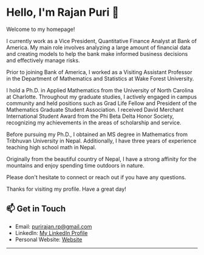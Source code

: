 # Hello, I'm Rajan Puri 👋

Welcome to my homepage! 

I currently work as a Vice President, Quantitative Finance Analyst at Bank of America. My main role involves analyzing a large amount of financial data and creating models to help the bank make informed business decisions and effectively manage risks.

Prior to joining Bank of America, I worked as a Visiting Assistant Professor in the Department of Mathematics and Statistics at Wake Forest University.

I hold a Ph.D. in Applied Mathematics from the University of North Carolina at Charlotte. Throughout my graduate studies, I actively engaged in campus community and held positions such as Grad Life Fellow and President of the Mathematics Graduate Student Association. I received David Merchant International Student Award from the Phi Beta Delta Honor Society, recognizing my achievements in the areas of scholarship and service.

Before pursuing my Ph.D., I obtained an MS degree in Mathematics from Tribhuvan University in Nepal. Additionally, I have three years of experience teaching high school math in Nepal. 

Originally from the beautiful country of Nepal, I have a strong affinity for the mountains and enjoy spending time outdoors in nature. 

Please don't hesitate to connect or reach out if you have any questions. 

Thanks for visiting my profile. Have a great day!
<!--
## 🚀 About Me

- 🔭 I’m currently working on developing financial models and risk management strategies at Bank of America.
- 🌱 I’m currently learning advanced techniques in quantitative finance and data analysis.
- 👯 I’m looking to collaborate on projects related to financial modeling, quantitative analysis, and risk management.
- 🤔 I’m looking for help with optimizing financial models and exploring new quantitative finance methodologies.

- 💬 Ask me about quantitative finance, applied mathematics, and data analysis.
- 📫 How to reach me: [purirajan.rp@gmail.com](mailto:purirajan.rp@gmail.com)
- ⚡ Fun fact: I have a strong affinity for the mountains and enjoy spending time outdoors in nature.

## 📚 My Background

### Current Role:
- **Vice President, Quantitative Finance Analyst** at Bank of America
  - Analyzing financial data
  - Creating models for business decisions and risk management

### Previous Experience:
- **Visiting Assistant Professor** in the Department of Mathematics and Statistics at Wake Forest University

### Education:
- **Ph.D. in Applied Mathematics** from the University of North Carolina at Charlotte
  - Grad Life Fellow and President of the Mathematics Graduate Student Association
  - Recipient of the David Merchant International Student Award from the Phi Beta Delta Honor Society
- **MS in Mathematics** from Tribhuvan University, Nepal

 ## 🔧 Technologies & Tools

![Tech and Tools](https://skillicons.dev/icons?i=python,java,cpp,matlab,git,github,vscode,linux)

## 📝 My Projects

### Project 1: Financial Risk Management Model
- **Description:** Developed a comprehensive model to assess and manage financial risks.
- **Technologies:** Python, MATLAB
- **Repo:** [Link to Repo](https://github.com/purirajan/financial-risk-management)

### Project 2: Quantitative Analysis Toolkit
- **Description:** A toolkit for performing advanced quantitative analysis and financial forecasting.
- **Technologies:** Python, R
- **Repo:** [Link to Repo](https://github.com/purirajan/quantitative-analysis-toolkit)

## 📈 GitHub Stats

![Rajan Puri's GitHub stats](https://github-readme-stats.vercel.app/api?username=purirajan&show_icons=true&theme=radical)
-->
## 📫 Get in Touch

- Email: [purirajan.rp@gmail.com](mailto:purirajan.rp@gmail.com)
- LinkedIn: [  My LinkedIn Profile](https://www.linkedin.com/in/razanpuri/)
- Personal Website: [ Website](https://sites.google.com/view/rajanpuri//)

---


